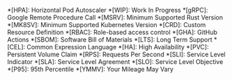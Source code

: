 *[HPA]: Horizontal Pod Autoscaler
*[WIP]: Work In Progress
*[gRPC]: Google Remote Procedure Call
*[MSRV]: Minimum Supported Rust Version
*[MK8SV]: Minimum Supported Kubernetes Version
*[CRD]: Custom Resource Definition
*[RBAC]: Role-based access control
*[GHA]: GitHub Actions
*[SBOM]: Software Bill of Materials
*[LTS]: Long Term Support
*[CEL]: Common Expression Language
*[HA]: High Availability
*[PVC]: Persistent Volume Claim
*[RPS]: Requests Per Second
*[SLI]: Service Level Indicator
*[SLA]: Service Level Agreement
*[SLO]: Service Level Objective
*[P95]: 95th Percentile
*[YMMV]: Your Mileage May Vary
